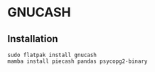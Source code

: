 # GNUCASH

## Installation

```shell
sudo flatpak install gnucash
mamba install piecash pandas psycopg2-binary
```
